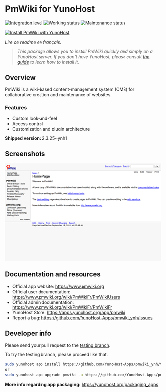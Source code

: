 <!--
N.B.: This README was automatically generated by https://github.com/YunoHost/apps/tree/master/tools/README-generator
It shall NOT be edited by hand.
-->

# PmWiki for YunoHost

[![Integration level](https://dash.yunohost.org/integration/pmwiki.svg)](https://dash.yunohost.org/appci/app/pmwiki) ![Working status](https://ci-apps.yunohost.org/ci/badges/pmwiki.status.svg) ![Maintenance status](https://ci-apps.yunohost.org/ci/badges/pmwiki.maintain.svg)

[![Install PmWiki with YunoHost](https://install-app.yunohost.org/install-with-yunohost.svg)](https://install-app.yunohost.org/?app=pmwiki)

*[Lire ce readme en français.](./README_fr.md)*

> *This package allows you to install PmWiki quickly and simply on a YunoHost server.
If you don't have YunoHost, please consult [the guide](https://yunohost.org/#/install) to learn how to install it.*

## Overview

PmWiki is a wiki-based content-management system (CMS) for collaborative creation and maintenance of websites. 

### Features

- Custom look-and-feel
- Access control
- Customization and plugin architecture

**Shipped version:** 2.3.25~ynh1

## Screenshots

![Screenshot of PmWiki](./doc/screenshots/pmwiki.png)

## Documentation and resources

* Official app website: <https://www.pmwiki.org>
* Official user documentation: <https://www.pmwiki.org/wiki/PmWikiFr/PmWikiUsers>
* Official admin documentation: <https://www.pmwiki.org/wiki/PmWikiFr/PmWikiFr>
* YunoHost Store: <https://apps.yunohost.org/app/pmwiki>
* Report a bug: <https://github.com/YunoHost-Apps/pmwiki_ynh/issues>

## Developer info

Please send your pull request to the [testing branch](https://github.com/YunoHost-Apps/pmwiki_ynh/tree/testing).

To try the testing branch, please proceed like that.

``` bash
sudo yunohost app install https://github.com/YunoHost-Apps/pmwiki_ynh/tree/testing --debug
or
sudo yunohost app upgrade pmwiki -u https://github.com/YunoHost-Apps/pmwiki_ynh/tree/testing --debug
```

**More info regarding app packaging:** <https://yunohost.org/packaging_apps>
